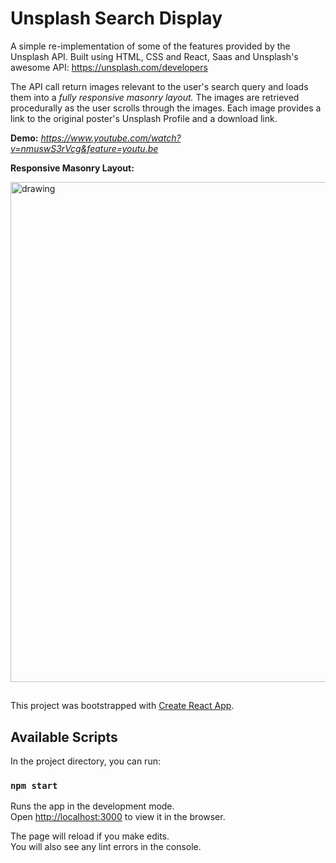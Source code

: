 # Unsplash Search Display

A simple re-implementation of some of the features provided by the Unsplash API.
Built using HTML, CSS and React, Saas and Unsplash's awesome API: https://unsplash.com/developers

The API call return images relevant to the user's search query and loads them into a *fully responsive masonry layout.* The images are retrieved procedurally as the user scrolls through the images. Each image provides a link to the original poster's Unsplash Profile and a download link.


**Demo:** _https://www.youtube.com/watch?v=nmuswS3rVcg&feature=youtu.be_

**Responsive Masonry Layout:**
  
  <img src="https://github.com/melansonS/Unsplash-API/blob/master/public/Unsplash-display-responsie-demo.gif" alt="drawing" width="800"/>

## 

This project was bootstrapped with [Create React App](https://github.com/facebook/create-react-app).


## Available Scripts

In the project directory, you can run:

### `npm start`

Runs the app in the development mode.<br />
Open [http://localhost:3000](http://localhost:3000) to view it in the browser.

The page will reload if you make edits.<br />
You will also see any lint errors in the console.

